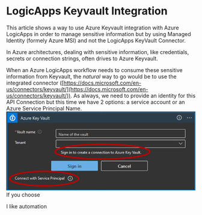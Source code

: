 # LogicApps Keyvault Integration

This article shows a way to use Azure Keyvault integration with Azure LogicApps in order to manage sensitive information but by using Managed Identity (formely Azure MSI) and not the LogicApps KeyVault Connector.

In Azure architectures, dealing with sensitive information, like credentials, secrets or connection strings, often drives to Azure Keyvault.

When an Azure LogicApps workflow needs to consume these sensitive information from Keyvault, the *natural* way to go would be to use the integrated connector ([https://docs.microsoft.com/en-us/connectors/keyvault/](https://docs.microsoft.com/en-us/connectors/keyvault/)). As always, we need to provide an identity for this API Connection but this time we have 2 options: a service account or an Azure Service Principal Name.
![enter image description here](https://github.com/piou13/logicapps-keyvault-integration/blob/master/docs/kv1.PNG)
If you choose 

I like automation
